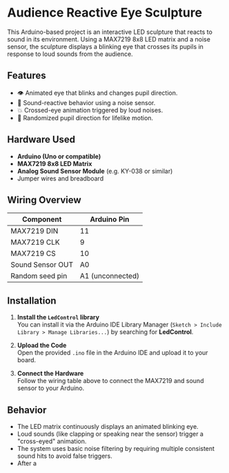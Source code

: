 # Audience Reactive Eye Sculpture

This Arduino-based project is an interactive LED sculpture that reacts to sound in its environment. Using a MAX7219 8x8 LED matrix and a noise sensor, the sculpture displays a blinking eye that crosses its pupils in response to loud sounds from the audience.

## Features

- 👁️ Animated eye that blinks and changes pupil direction.
- 🎤 Sound-reactive behavior using a noise sensor.
- 💥 Crossed-eye animation triggered by loud noises.
- 🎲 Randomized pupil direction for lifelike motion.

## Hardware Used

- **Arduino (Uno or compatible)**
- **MAX7219 8x8 LED Matrix**
- **Analog Sound Sensor Module** (e.g. KY-038 or similar)
- Jumper wires and breadboard

## Wiring Overview

| Component        | Arduino Pin |
|------------------|-------------|
| MAX7219 DIN      | 11          |
| MAX7219 CLK      | 9           |
| MAX7219 CS       | 10          |
| Sound Sensor OUT | A0          |
| Random seed pin  | A1 (unconnected) |

## Installation

1. **Install the `LedControl` library**  
   You can install it via the Arduino IDE Library Manager (`Sketch > Include Library > Manage Libraries...`) by searching for **LedControl**.

2. **Upload the Code**  
   Open the provided `.ino` file in the Arduino IDE and upload it to your board.

3. **Connect the Hardware**  
   Follow the wiring table above to connect the MAX7219 and sound sensor to your Arduino.

## Behavior

- The LED matrix continuously displays an animated blinking eye.
- Loud sounds (like clapping or speaking near the sensor) trigger a "cross-eyed" animation.
- The system uses basic noise filtering by requiring multiple consistent sound hits to avoid false triggers.
- After a
